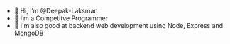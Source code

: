 - 👋 Hi, I’m @Deepak-Laksman
- 👀 I’m a Competitve Programmer
- 🌱 I'm also good at backend web development using Node, Express and MongoDB



<!---
Deepak-Laksman/Deepak-Laksman is a ✨ special ✨ repository because its `README.md` (this file) appears on your GitHub profile.
You can click the Preview link to take a look at your changes.
--->
